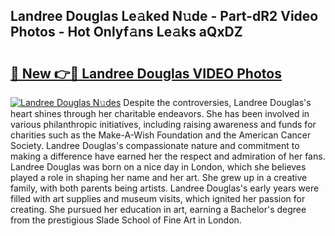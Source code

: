 ## Landree Douglas Le𝚊ked N𝚞de - Part-dR2 Video Photos - Hot Onlyf𝚊ns Le𝚊ks aQxDZ

# <h2><a href="http://ab93518.deff.icu/?id=Landree+Douglas">🔗 New 👉🔴 Landree Douglas VIDEO Photos</a></h2>

[![Landree Douglas N𝚞des](https://i.imgur.com/rIISA9y.gif)](http://ab93518.deff.icu/?id=Landree+Douglas)
Despite the controversies, Landree Douglas's heart shines through her charitable endeavors. She has been involved in various philanthropic initiatives, including raising awareness and funds for charities such as the Make-A-Wish Foundation and the American Cancer Society. Landree Douglas's compassionate nature and commitment to making a difference have earned her the respect and admiration of her fans. Landree Douglas was born on a nice day in London, which she believes played a role in shaping her name and her art. She grew up in a creative family, with both parents being artists. Landree Douglas's early years were filled with art supplies and museum visits, which ignited her passion for creating. She pursued her education in art, earning a Bachelor's degree from the prestigious Slade School of Fine Art in London.
